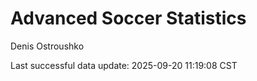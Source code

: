 # Advanced Soccer Statistics
Denis Ostroushko

<!-- gfm -->

Last successful data update: 2025-09-20 11:19:08 CST
